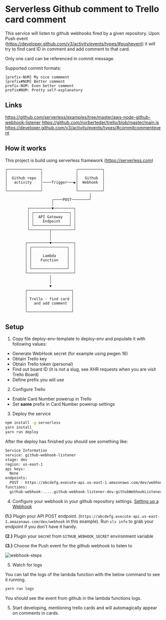 # Serverless Github comment to Trello card comment

This service will listen to github webhooks fired by a given repository.
Upon Push event (https://developer.github.com/v3/activity/events/types/#pushevent)
it will try to find card ID in comment and add comment to that card.

Only one card can be referenced in commit message.

Supported commit formats:

```
[prefix-NUM] My nice commment
[prefix#NUM] Better comment
prefix-NUM: Even better comment
prefix#NUM: Pretty self-explanatory
```

## Links

https://github.com/serverless/examples/tree/master/aws-node-github-webhook-listener
https://github.com/norberteder/trello/blob/master/main.js
https://developer.github.com/v3/activity/events/types/#commitcommentevent

## How it works

This project is build using serverless framework (https://serverless.com)

```
┌───────────────┐               ┌───────────┐
│               │               │           │
│  Github repo  │               │   Github  │
│   activity    │────Trigger───▶│  Webhook  │
│               │               │           │
└───────────────┘               └───────────┘
                                      │
                     ┌────POST────────┘
                     │
          ┌──────────▼─────────┐
          │ ┌────────────────┐ │
          │ │  API Gateway   │ │
          │ │    Endpoint    │ │
          │ └────────────────┘ │
          └─────────┬──────────┘
                    │
                    │
         ┌──────────▼──────────┐
         │ ┌────────────────┐  │
         │ │                │  │
         │ │     Lambda     │  │
         │ │    Function    │  │
         │ │                │  │
         │ └────────────────┘  │
         └─────────────────────┘
                    │
                    │
                    ▼
         ┌────────────────────┐
         │                    │
         │ Trello - find card │
         │   and add comment  │
         │                    │
         └────────────────────┘
```

## Setup

1. Copy file deploy-env-template to deploy-env and populate it with following values:

  * Generate WebHook secret (for example using pwgen 16)
  * Obtain Trello key
  * Obtain Trello token (personal)
  * Find out board ID (it is not a slug, see XHR requests when you are visit Trello Board)
  * Define prefix you will use
  
2. Configure Trello
  
  * Enable Card Number powerup in Trello
  * Set __same__ prefix in Card Number powerup settings

3. Deploy the service

  ```bash
  npm install -g serverless
  yarn install
  yarn run deploy
  ```

  After the deploy has finished you should see something like:
  ```bash
  Service Information
  service: github-webhook-listener
  stage: dev
  region: us-east-1
  api keys:
    None
  endpoints:
    POST - https://abcdefg.execute-api.us-east-1.amazonaws.com/dev/webhook
  functions:
    github-webhook-.....github-webhook-listener-dev-githubWebhookListener
  ```

4. Configure your webhook in your github repository settings. [Setting up a Webhook](https://developer.github.com/webhooks/creating/#setting-up-a-webhook)

  **(1.)** Plugin your API POST endpoint. (`https://abcdefg.execute-api.us-east-1.amazonaws.com/dev/webhook` in this example). Run `sls info` to grab your endpoint if you don't have it handy.

  **(2.)** Plugin your secret from `GITHUB_WEBHOOK_SECRET` environment variable

  **(3.)** Choose the Push event for the github webhook to listen to

  ![webhook-steps](https://cloud.githubusercontent.com/assets/532272/21461773/db7cecd2-c922-11e6-9362-6bbf4661fe14.jpg)

5. Watch for logs 

  You can tail the logs of the lambda function with the below command to see it running.
  
  ```bash
  yarn run logs
  ```

  You should see the event from github in the lambda functions logs.

5. Start developing, mentioning trello cards and will automagically appear on comments in cards.
